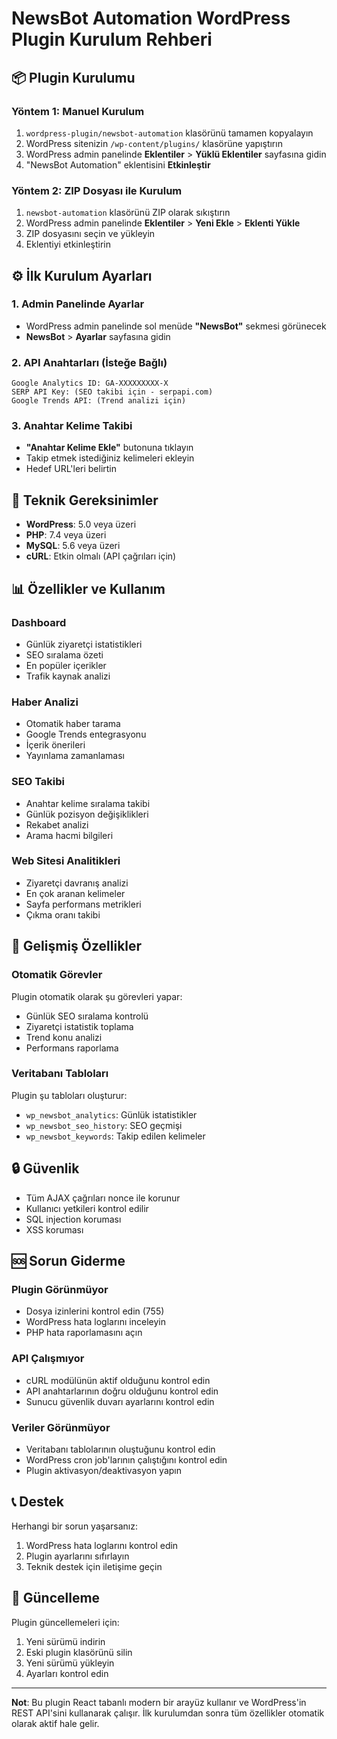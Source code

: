 # NewsBot Automation WordPress Plugin Kurulum Rehberi

## 📦 **Plugin Kurulumu**

### **Yöntem 1: Manuel Kurulum**
1. `wordpress-plugin/newsbot-automation` klasörünü tamamen kopyalayın
2. WordPress sitenizin `/wp-content/plugins/` klasörüne yapıştırın
3. WordPress admin panelinde **Eklentiler** > **Yüklü Eklentiler** sayfasına gidin
4. "NewsBot Automation" eklentisini **Etkinleştir**

### **Yöntem 2: ZIP Dosyası ile Kurulum**
1. `newsbot-automation` klasörünü ZIP olarak sıkıştırın
2. WordPress admin panelinde **Eklentiler** > **Yeni Ekle** > **Eklenti Yükle**
3. ZIP dosyasını seçin ve yükleyin
4. Eklentiyi etkinleştirin

## ⚙️ **İlk Kurulum Ayarları**

### **1. Admin Panelinde Ayarlar**
- WordPress admin panelinde sol menüde **"NewsBot"** sekmesi görünecek
- **NewsBot** > **Ayarlar** sayfasına gidin

### **2. API Anahtarları (İsteğe Bağlı)**
```
Google Analytics ID: GA-XXXXXXXXX-X
SERP API Key: (SEO takibi için - serpapi.com)
Google Trends API: (Trend analizi için)
```

### **3. Anahtar Kelime Takibi**
- **"Anahtar Kelime Ekle"** butonuna tıklayın
- Takip etmek istediğiniz kelimeleri ekleyin
- Hedef URL'leri belirtin

## 🔧 **Teknik Gereksinimler**

- **WordPress**: 5.0 veya üzeri
- **PHP**: 7.4 veya üzeri
- **MySQL**: 5.6 veya üzeri
- **cURL**: Etkin olmalı (API çağrıları için)

## 📊 **Özellikler ve Kullanım**

### **Dashboard**
- Günlük ziyaretçi istatistikleri
- SEO sıralama özeti
- En popüler içerikler
- Trafik kaynak analizi

### **Haber Analizi**
- Otomatik haber tarama
- Google Trends entegrasyonu
- İçerik önerileri
- Yayınlama zamanlaması

### **SEO Takibi**
- Anahtar kelime sıralama takibi
- Günlük pozisyon değişiklikleri
- Rekabet analizi
- Arama hacmi bilgileri

### **Web Sitesi Analitikleri**
- Ziyaretçi davranış analizi
- En çok aranan kelimeler
- Sayfa performans metrikleri
- Çıkma oranı takibi

## 🚀 **Gelişmiş Özellikler**

### **Otomatik Görevler**
Plugin otomatik olarak şu görevleri yapar:
- Günlük SEO sıralama kontrolü
- Ziyaretçi istatistik toplama
- Trend konu analizi
- Performans raporlama

### **Veritabanı Tabloları**
Plugin şu tabloları oluşturur:
- `wp_newsbot_analytics`: Günlük istatistikler
- `wp_newsbot_seo_history`: SEO geçmişi
- `wp_newsbot_keywords`: Takip edilen kelimeler

## 🔒 **Güvenlik**

- Tüm AJAX çağrıları nonce ile korunur
- Kullanıcı yetkileri kontrol edilir
- SQL injection koruması
- XSS koruması

## 🆘 **Sorun Giderme**

### **Plugin Görünmüyor**
- Dosya izinlerini kontrol edin (755)
- WordPress hata loglarını inceleyin
- PHP hata raporlamasını açın

### **API Çalışmıyor**
- cURL modülünün aktif olduğunu kontrol edin
- API anahtarlarının doğru olduğunu kontrol edin
- Sunucu güvenlik duvarı ayarlarını kontrol edin

### **Veriler Görünmüyor**
- Veritabanı tablolarının oluştuğunu kontrol edin
- WordPress cron job'larının çalıştığını kontrol edin
- Plugin aktivasyon/deaktivasyon yapın

## 📞 **Destek**

Herhangi bir sorun yaşarsanız:
1. WordPress hata loglarını kontrol edin
2. Plugin ayarlarını sıfırlayın
3. Teknik destek için iletişime geçin

## 🔄 **Güncelleme**

Plugin güncellemeleri için:
1. Yeni sürümü indirin
2. Eski plugin klasörünü silin
3. Yeni sürümü yükleyin
4. Ayarları kontrol edin

---

**Not**: Bu plugin React tabanlı modern bir arayüz kullanır ve WordPress'in REST API'sini kullanarak çalışır. İlk kurulumdan sonra tüm özellikler otomatik olarak aktif hale gelir.